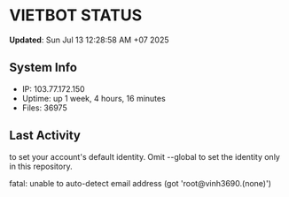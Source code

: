# VIETBOT STATUS
**Updated**: Sun Jul 13 12:28:58 AM +07 2025

## System Info
- IP: 103.77.172.150
- Uptime: up 1 week, 4 hours, 16 minutes
- Files: 36975

## Last Activity

to set your account's default identity.
Omit --global to set the identity only in this repository.

fatal: unable to auto-detect email address (got 'root@vinh3690.(none)')
